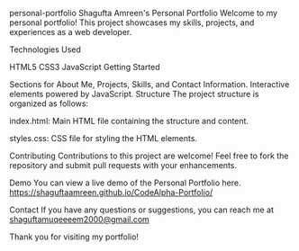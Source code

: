 personal-portfolio
Shagufta Amreen's Personal Portfolio
Welcome to my personal portfolio! This project showcases my skills, projects, and experiences as a web developer.


Technologies Used

HTML5
CSS3
JavaScript
Getting Started


Sections for About Me, Projects, Skills, and Contact Information.
Interactive elements powered by JavaScript.
Structure
The project structure is organized as follows:

index.html: Main HTML file containing the structure and content.

styles.css: CSS file for styling the HTML elements.

Contributing
Contributions to this project are welcome! Feel free to fork the repository and submit pull requests with your enhancements.

Demo
You can view a live demo of the Personal Portfolio here. https://shaguftaamreen.github.io/CodeAlpha-Portfolio/

Contact
If you have any questions or suggestions, you can reach me at shaguftamuqeeeem2000@gmail.com

Thank you for visiting my portfolio!

